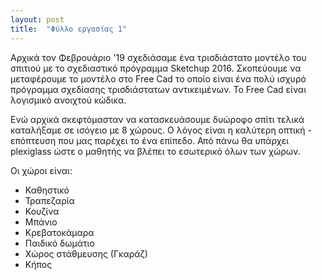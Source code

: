 ```yaml
---
layout: post
title:  "Φύλλο εργασίας 1"
---
```

<p>Αρχικά τον Φεβρουάριο '19 σχεδιάσαμε ένα τρισδιάστατο μοντέλο του σπιτιού με το σχεδιαστικό πρόγραμμα Sketchup 2016. Σκοπεύουμε να μεταφέρουμε το μοντέλο στο Free Cad το οποίο είναι ένα πολύ ισχυρό πρόγραμμα σχεδίασης τρισδιάστατων αντικειμένων. Το Free Cad είναι λογισμικό ανοιχτού κώδικα.</p>
<p>Ενώ αρχικά σκεφτόμασταν να κατασκευάσουμε δυώροφο σπίτι τελικά καταλήξαμε σε ισόγειο με 8 χώρους. Ο λόγος είναι η καλύτερη οπτική - επόπτευση που μας παρέχει το ένα επίπεδο. Από πάνω θα υπάρχει plexiglass ώστε ο μαθητής να βλέπει το εσωτερικό όλων των χώρων.</p>
<p>Οι χώροι είναι:</p>
<ul>
  <li>Καθηστικό</li>
  <li>Τραπεζαρία</li>
  <li>Κουζίνα</li>
  <li>Μπάνιο</li>
  <li>Κρεβατοκάμαρα</li>
  <li>Παιδικό δωμάτιο</li>
  <li>Χώρος στάθμευσης (Γκαράζ)</li>
  <li>Κήπος</li>
</ul>

